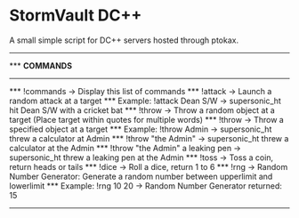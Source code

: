 # StormVault DC++
A small simple script for DC++ servers hosted through ptokax.

***  
*** **COMMANDS**
***  
*** 		!commands -> Display this list of commands
*** 		!attack <target> -> Launch a random attack at a target
*** 		Example: !attack Dean S/W -> supersonic_ht hit Dean S/W with a cricket bat
*** 		!throw <target> -> Throw a random object at a target (Place target within quotes for multiple words)
*** 		!throw <target> <object> -> Throw a specified object at a target
*** 		Example: !throw Admin -> supersonic_ht threw a calculator at Admin
*** 		              !throw "the Admin" -> supersonic_ht threw a calculator at the Admin
*** 		              !throw "the Admin" a leaking pen -> supersonic_ht threw a leaking pen at the Admin
*** 		!toss -> Toss a coin, return heads or tails
*** 		!dice -> Roll a dice, return 1 to 6
*** 		!rng <lower limit> <upper limit> -> Random Number Generator: Generate a random number between upperlimit and lowerlimit
*** 		Example: !rng 10 20 -> Random Number Generator returned: 15
***